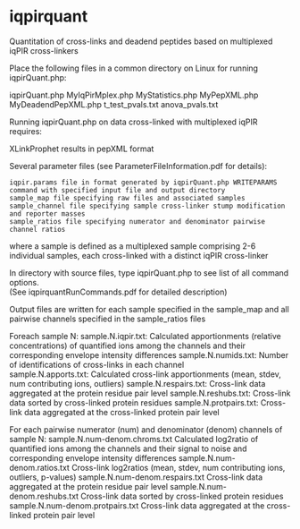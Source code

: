 # iqpirquant

Quantitation of cross-links and deadend peptides based on multiplexed iqPIR cross-linkers


Place the following files in a common directory on Linux for running iqpirQuant.php:

iqpirQuant.php
MyIqPirMplex.php
MyStatistics.php
MyPepXML.php
MyDeadendPepXML.php
t_test_pvals.txt
anova_pvals.txt


Running iqpirQuant.php on data cross-linked with multiplexed iqPIR requires:

XLinkProphet results in pepXML format


Several parameter files (see ParameterFileInformation.pdf for details):

	iqpir.params file in format generated by iqpirQuant.php WRITEPARAMS command with specified input file and output directory
	sample_map file specifying raw files and associated samples
	sample_channel file specifying sample cross-linker stump modification and reporter masses
	sample_ratios file specifying numerator and denominator pairwise channel ratios
	
where a sample is defined as a multiplexed sample comprising 2-6 individual samples, each cross-linked with a distinct iqPIR cross-linker

In directory with source files, type iqpirQuant.php to see list of all command options.  
	(See iqpirquantRunCommands.pdf for detailed description)
	

Output files are written for each sample specified in the sample_map and all pairwise channels specified in the sample_ratios files

Foreach sample N:
sample.N.iqpir.txt: Calculated apportionments (relative concentrations) of quantified ions among the channels and their corresponding envelope intensity differences
sample.N.numids.txt: Number of identifications of cross-links in each channel				
sample.N.apports.txt: Calculated cross-link apportionments (mean, stdev, num contributing ions, outliers)
sample.N.respairs.txt: Cross-link data aggregated at the protein residue pair level 
sample.N.reshubs.txt: Cross-link data sorted by cross-linked protein residues
sample.N.protpairs.txt: Cross-link data aggregated at the cross-linked protein pair level

For each pairwise numerator (num) and denominator (denom) channels of sample N:
sample.N.num-denom.chroms.txt		  Calculated log2ratio of quantified ions among the channels and their signal to noise and
									                corresponding envelope intensity differences
sample.N.num-denom.ratios.txt		  Cross-link log2ratios (mean, stdev, num contributing ions, outliers, p-values)
sample.N.num-denom.respairs.txt	  Cross-link data aggregated at the protein residue pair level
sample.N.num-denom.reshubs.txt	  Cross-link data sorted by cross-linked protein residues
sample.N.num-denom.protpairs.txt  Cross-link data aggregated at the cross-linked protein pair level
